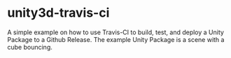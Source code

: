 # unity3d-travis-ci

A simple example on how to use Travis-CI to build, test, and deploy a Unity Package to a Github Release. The example Unity Package is a scene with a cube bouncing.